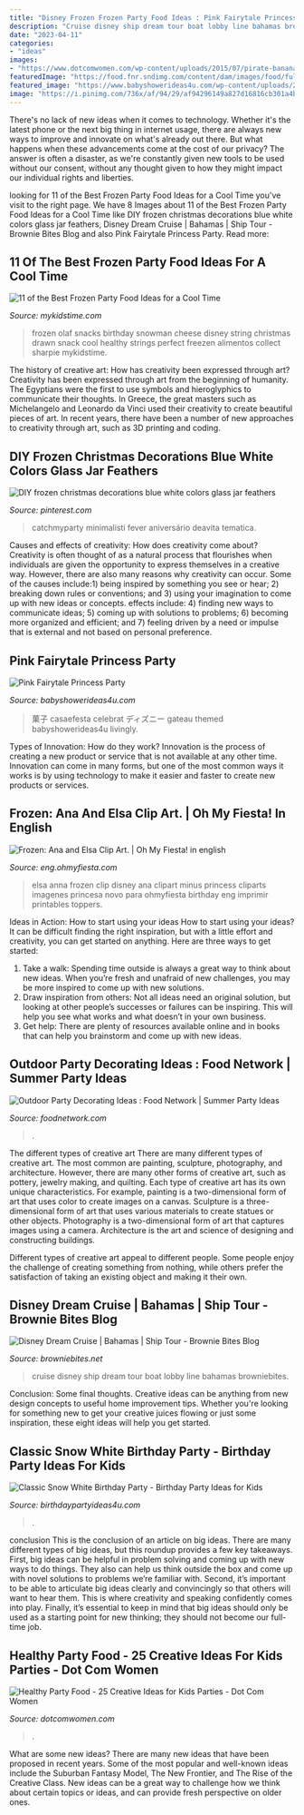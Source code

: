```yaml
---
title: "Disney Frozen Frozen Party Food Ideas : Pink Fairytale Princess Party"
description: "Cruise disney ship dream tour boat lobby line bahamas browniebites"
date: "2023-04-11"
categories:
- "ideas"
images:
- "https://www.dotcomwomen.com/wp-content/uploads/2015/07/pirate-bananas.jpg"
featuredImage: "https://food.fnr.sndimg.com/content/dam/images/food/fullset/2012/4/10/0/summerparties_party-ready-spaces6_s4x3.jpg.rend.hgtvcom.616.822.suffix/1371606348541.jpeg"
featured_image: "https://www.babyshowerideas4u.com/wp-content/uploads/2014/01/princess-71.jpg"
image: "https://i.pinimg.com/736x/af/94/29/af94296149a827d16816cb301a4b58df.jpg"
---
```



There's no lack of new ideas when it comes to technology. Whether it's the latest phone or the next big thing in internet usage, there are always new ways to improve and innovate on what's already out there. But what happens when these advancements come at the cost of our privacy? The answer is often a disaster, as we're constantly given new tools to be used without our consent, without any thought given to how they might impact our individual rights and liberties.

	

		
looking for 11 of the Best Frozen Party Food Ideas for a Cool Time you've visit to the right page. We have 8 Images about 11 of the Best Frozen Party Food Ideas for a Cool Time like DIY frozen christmas decorations blue white colors glass jar feathers, Disney Dream Cruise | Bahamas | Ship Tour - Brownie Bites Blog and also Pink Fairytale Princess Party. Read more:
		
    
## 11 Of The Best Frozen Party Food Ideas For A Cool Time

<img loading=lazy src="http://www.mykidstime.com/wp-content/uploads/2015/01/olaf-cheesestrings.jpg" onerror="this.onerror=null;this.src='https://tse2.mm.bing.net/th?id=OIP.MOyvm6YHezraIUlxw2SeXQHaOq&amp;pid=15.1';" alt="11 of the Best Frozen Party Food Ideas for a Cool Time">

_Source: mykidstime.com_

>frozen olaf snacks birthday snowman cheese disney string christmas drawn snack cool healthy strings perfect freezen alimentos collect sharpie mykidstime. 

	

The history of creative art: How has creativity been expressed through art?
Creativity has been expressed through art from the beginning of humanity. The Egyptians were the first to use symbols and hieroglyphics to communicate their thoughts. In Greece, the great masters such as Michelangelo and Leonardo da Vinci used their creativity to create beautiful pieces of art. In recent years, there have been a number of new approaches to creativity through art, such as 3D printing and coding.

    
## DIY Frozen Christmas Decorations Blue White Colors Glass Jar Feathers

<img loading=lazy src="https://i.pinimg.com/736x/af/94/29/af94296149a827d16816cb301a4b58df.jpg" onerror="this.onerror=null;this.src='https://tse3.mm.bing.net/th?id=OIP.w2sC9mJmJ8w4qM7pHDzt4QHaLL&amp;pid=15.1';" alt="DIY frozen christmas decorations blue white colors glass jar feathers">

_Source: pinterest.com_

>catchmyparty minimalisti fever aniversário deavita tematica. 

	

Causes and effects of creativity: How does creativity come about?
Creativity is often thought of as a natural process that flourishes when individuals are given the opportunity to express themselves in a creative way. However, there are also many reasons why creativity can occur. Some of the causes include:1) being inspired by something you see or hear; 2) breaking down rules or conventions; and 3) using your imagination to come up with new ideas or concepts. effects include: 4) finding new ways to communicate ideas; 5) coming up with solutions to problems; 6) becoming more organized and efficient; and 7) feeling driven by a need or impulse that is external and not based on personal preference.

    
## Pink Fairytale Princess Party

<img loading=lazy src="https://www.babyshowerideas4u.com/wp-content/uploads/2014/01/princess-71.jpg" onerror="this.onerror=null;this.src='https://tse1.mm.bing.net/th?id=OIP.hDgV64mRUwX_NlalwpUVEQHaLH&amp;pid=15.1';" alt="Pink Fairytale Princess Party">

_Source: babyshowerideas4u.com_

>菓子 casaefesta celebrat ディズニー gateau themed babyshowerideas4u livingly. 

	

Types of Innovation: How do they work?
Innovation is the process of creating a new product or service that is not available at any other time. Innovation can come in many forms, but one of the most common ways it works is by using technology to make it easier and faster to create new products or services.

    
## Frozen: Ana And Elsa Clip Art. | Oh My Fiesta! In English

<img loading=lazy src="http://3.bp.blogspot.com/-tUofjvV9yp4/Ux_LjVAym2I/AAAAAAACe44/jeby9yKhtd8/s1600/anna_elsa.PNG" onerror="this.onerror=null;this.src='https://tse4.mm.bing.net/th?id=OIP.mwe5b0lVMcTQ3OV494X43wHaPi&amp;pid=15.1';" alt="Frozen: Ana and Elsa Clip Art. | Oh My Fiesta! in english">

_Source: eng.ohmyfiesta.com_

>elsa anna frozen clip disney ana clipart minus princess cliparts imagenes princesa novo para ohmyfiesta birthday eng imprimir printables toppers. 

	

Ideas in Action: How to start using your ideas
How to start using your ideas? It can be difficult finding the right inspiration, but with a little effort and creativity, you can get started on anything. Here are three ways to get started: 
1. Take a walk: Spending time outside is always a great way to think about new ideas. When you’re fresh and unafraid of new challenges, you may be more inspired to come up with new solutions. 
2. Draw inspiration from others: Not all ideas need an original solution, but looking at other people’s successes or failures can be inspiring. This will help you see what works and what doesn’t in your own business. 
3. Get help: There are plenty of resources available online and in books that can help you brainstorm and come up with new ideas.

    
## Outdoor Party Decorating Ideas : Food Network | Summer Party Ideas

<img loading=lazy src="https://food.fnr.sndimg.com/content/dam/images/food/fullset/2012/4/10/0/summerparties_party-ready-spaces6_s4x3.jpg.rend.hgtvcom.616.822.suffix/1371606348541.jpeg" onerror="this.onerror=null;this.src='https://tse3.mm.bing.net/th?id=OIP.e3M5rZU_-5T6m1oVbLwWLAHaJ4&amp;pid=15.1';" alt="Outdoor Party Decorating Ideas : Food Network | Summer Party Ideas">

_Source: foodnetwork.com_

>. 

	

The different types of creative art
There are many different types of creative art. The most common are painting, sculpture, photography, and architecture. However, there are many other forms of creative art, such as pottery, jewelry making, and quilting.
Each type of creative art has its own unique characteristics. For example, painting is a two-dimensional form of art that uses color to create images on a canvas. Sculpture is a three-dimensional form of art that uses various materials to create statues or other objects. Photography is a two-dimensional form of art that captures images using a camera. Architecture is the art and science of designing and constructing buildings.

Different types of creative art appeal to different people. Some people enjoy the challenge of creating something from nothing, while others prefer the satisfaction of taking an existing object and making it their own.

    
## Disney Dream Cruise | Bahamas | Ship Tour - Brownie Bites Blog

<img loading=lazy src="https://www.browniebites.net/wp-content/uploads/2011/07/disney-cruise-line-dream-boat-tour-10.jpg" onerror="this.onerror=null;this.src='https://tse3.mm.bing.net/th?id=OIP.BOehA4DhdP6uM7u6ZTi_PwHaE7&amp;pid=15.1';" alt="Disney Dream Cruise | Bahamas | Ship Tour - Brownie Bites Blog">

_Source: browniebites.net_

>cruise disney ship dream tour boat lobby line bahamas browniebites. 

	

Conclusion: Some final thoughts.
Creative ideas can be anything from new design concepts to useful home improvement tips. Whether you're looking for something new to get your creative juices flowing or just some inspiration, these eight ideas will help you get started.

    
## Classic Snow White Birthday Party - Birthday Party Ideas For Kids

<img loading=lazy src="https://www.birthdaypartyideas4u.com/wp-content/uploads/2016/05/Classic-Snow-White-Birthday-Party-Treat-Table-600x800.jpg" onerror="this.onerror=null;this.src='https://tse3.mm.bing.net/th?id=OIP.4sCVXMRfx2Epfu-wzQ7DbwHaJ4&amp;pid=15.1';" alt="Classic Snow White Birthday Party - Birthday Party Ideas for Kids">

_Source: birthdaypartyideas4u.com_

>. 

	

conclusion
This is the conclusion of an article on big ideas. 
There are many different types of big ideas, but this roundup provides a few key takeaways. First, big ideas can be helpful in problem solving and coming up with new ways to do things. They also can help us think outside the box and come up with novel solutions to problems we’re familiar with. 
 Second, it’s important to be able to articulate big ideas clearly and convincingly so that others will want to hear them. This is where creativity and speaking confidently comes into play. Finally, it’s essential to keep in mind that big ideas should only be used as a starting point for new thinking; they should not become our full-time job.

    
## Healthy Party Food - 25 Creative Ideas For Kids Parties - Dot Com Women

<img loading=lazy src="https://www.dotcomwomen.com/wp-content/uploads/2015/07/pirate-bananas.jpg" onerror="this.onerror=null;this.src='https://tse1.mm.bing.net/th?id=OIP.obsb4nGrjwftRG3C8cdKeQHaKi&amp;pid=15.1';" alt="Healthy Party Food - 25 Creative Ideas for Kids Parties - Dot Com Women">

_Source: dotcomwomen.com_

>. 

	

What are some new ideas?
There are many new ideas that have been proposed in recent years. Some of the most popular and well-known ideas include the Suburban Fantasy Model, The New Frontier, and The Rise of the Creative Class. New ideas can be a great way to challenge how we think about certain topics or ideas, and can provide fresh perspective on older ones.

